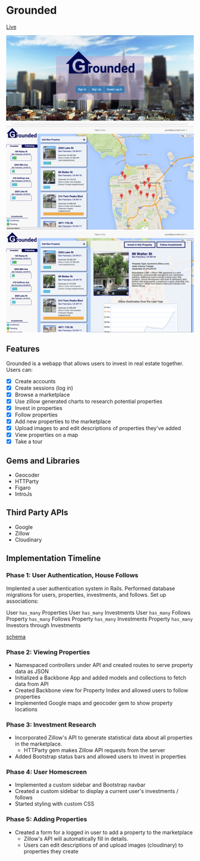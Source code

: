 # Grounded

[Live](www.grounded.us)

![screenshot1]
![screenshot2]
![screenshot3]

## Features
Grounded is a webapp that allows users to invest in real estate together. Users can:

- [x] Create accounts
- [x] Create sessions (log in)
- [x] Browse a marketplace
- [x] Use zillow generated charts to research potential properties
- [x] Invest in properties
- [x] Follow properties
- [x] Add new properties to the marketplace
- [x] Upload images to and edit descriptions of properties they've added
- [x] View properties on a map
- [x] Take a tour

## Gems and Libraries

* Geocoder
* HTTParty
* Figaro
* IntroJs


## Third Party APIs

* Google
* Zillow
* Cloudinary


## Implementation Timeline

### Phase 1: User Authentication, House Follows
Implented a user authentication system in Rails.  Performed database migrations for users, properties, investments, and follows.  Set up associations:

User `has_many` Properties
User `has_many` Investments
User `has_many` Follows
Property `has_many` Follows
Property `has_many` Investments
Property `has_many` Investors through Investments

[schema](https://github.com/sandersbrad/Grounded/blob/master/db/schema.rb)

### Phase 2: Viewing Properties
* Namespaced controllers under API and created routes to serve property data as JSON
* Initialized a Backbone App and added models and collections to fetch data from API
* Created Backbone view for Property Index and allowed users to follow properties
* Implemented Google maps and geocoder gem to show property locations

### Phase 3: Investment Research
* Incorporated Zillow's API to generate statistical data about all properties in the marketplace.
  * HTTParty gem makes Zillow API requests from the server
* Added Bootstrap status bars and allowed users to invest in properties

### Phase 4: User Homescreen
* Implemented a custom sidebar and Bootstrap navbar
* Created a custom sidebar to display a current user's investments / follows
* Started styling with custom CSS

### Phase 5: Adding Properties
* Created a form for a logged in user to add a property to the marketplace
  * Zillow's API will automatically fill in details.
  * Users can edit descriptions of and upload images (cloudinary) to properties they create


[screenshot1]: ./app/assets/images/readme/grounded.png
[screenshot2]: ./app/assets/images/readme/propertyindex.png
[screenshot3]: ./app/assets/images/readme/propertymodal.png
